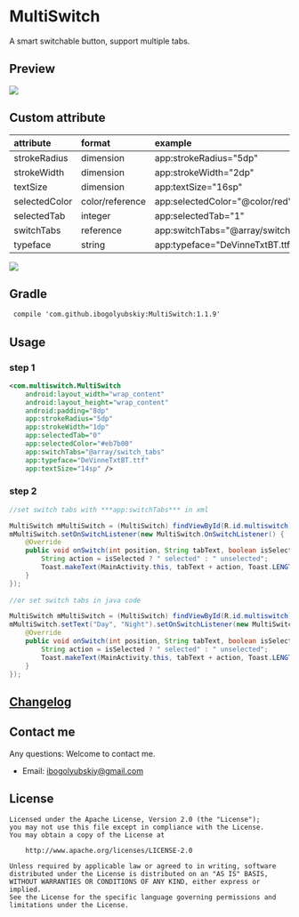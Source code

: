 # MultiSwitch
A smart switchable button, support multiple tabs.

## Preview
![](https://github.com/KingJA/SwitchButton/blob/master/img/usage.gif)
## Custom attribute
| attribute | format | example  |
| :------------- |:-------------| :-----|
| strokeRadius | dimension      | app:strokeRadius="5dp" |
| strokeWidth | dimension      | app:strokeWidth="2dp" |
| textSize | dimension      | app:textSize="16sp" |
| selectedColor | color/reference     | app:selectedColor="@color/red" |
| selectedTab | integer     | app:selectedTab="1" |
| switchTabs | reference     | app:switchTabs="@array/switch_tabs" |
| typeface | string     | app:typeface="DeVinneTxtBT.ttf" |

![](https://github.com/KingJA/SwitchButton/blob/master/img/mark.png)
## Gradle
```xml
 compile 'com.github.ibogolyubskiy:MultiSwitch:1.1.9'
```

## Usage
### step 1
```xml
<com.multiswitch.MultiSwitch
    android:layout_width="wrap_content"
    android:layout_height="wrap_content"
    android:padding="8dp"
    app:strokeRadius="5dp"
    app:strokeWidth="1dp"
    app:selectedTab="0"
    app:selectedColor="#eb7b00"
    app:switchTabs="@array/switch_tabs"
    app:typeface="DeVinneTxtBT.ttf"
    app:textSize="14sp" />
```

### step 2
```java
//set switch tabs with ***app:switchTabs*** in xml 

MultiSwitch mMultiSwitch = (MultiSwitch) findViewById(R.id.multiswitch);
mMultiSwitch.setOnSwitchListener(new MultiSwitch.OnSwitchListener() {
    @Override
    public void onSwitch(int position, String tabText, boolean isSelected) {
        String action = isSelected ? " selected" : " unselected";
        Toast.makeText(MainActivity.this, tabText + action, Toast.LENGTH_SHORT).show();
    }
});
        
//or set switch tabs in java code

MultiSwitch mMultiSwitch = (MultiSwitch) findViewById(R.id.multiswitch);
mMultiSwitch.setText("Day", "Night").setOnSwitchListener(new MultiSwitch.OnSwitchListener() {
    @Override
    public void onSwitch(int position, String tabText, boolean isSelected) {
        String action = isSelected ? " selected" : " unselected";
        Toast.makeText(MainActivity.this, tabText + action, Toast.LENGTH_SHORT).show();
    }
});
```
## [Changelog](ChangeLogs.md)


## Contact me
Any questions: Welcome to contact me.
* Email: ibogolyubskiy@gmail.com

## License

    Licensed under the Apache License, Version 2.0 (the "License");
    you may not use this file except in compliance with the License.
    You may obtain a copy of the License at

        http://www.apache.org/licenses/LICENSE-2.0

    Unless required by applicable law or agreed to in writing, software
    distributed under the License is distributed on an "AS IS" BASIS,
    WITHOUT WARRANTIES OR CONDITIONS OF ANY KIND, either express or implied.
    See the License for the specific language governing permissions and
    limitations under the License.
